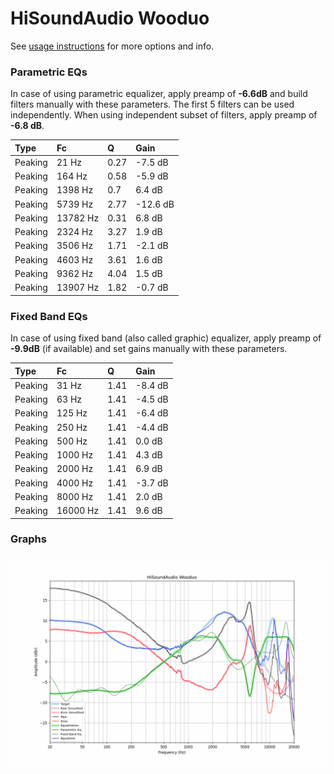 # HiSoundAudio Wooduo
See [usage instructions](https://github.com/jaakkopasanen/AutoEq#usage) for more options and info.

### Parametric EQs
In case of using parametric equalizer, apply preamp of **-6.6dB** and build filters manually
with these parameters. The first 5 filters can be used independently.
When using independent subset of filters, apply preamp of **-6.8 dB**.

| Type    | Fc       |    Q | Gain     |
|:--------|:---------|:-----|:---------|
| Peaking | 21 Hz    | 0.27 | -7.5 dB  |
| Peaking | 164 Hz   | 0.58 | -5.9 dB  |
| Peaking | 1398 Hz  | 0.7  | 6.4 dB   |
| Peaking | 5739 Hz  | 2.77 | -12.6 dB |
| Peaking | 13782 Hz | 0.31 | 6.8 dB   |
| Peaking | 2324 Hz  | 3.27 | 1.9 dB   |
| Peaking | 3506 Hz  | 1.71 | -2.1 dB  |
| Peaking | 4603 Hz  | 3.61 | 1.6 dB   |
| Peaking | 9362 Hz  | 4.04 | 1.5 dB   |
| Peaking | 13907 Hz | 1.82 | -0.7 dB  |

### Fixed Band EQs
In case of using fixed band (also called graphic) equalizer, apply preamp of **-9.9dB**
(if available) and set gains manually with these parameters.

| Type    | Fc       |    Q | Gain    |
|:--------|:---------|:-----|:--------|
| Peaking | 31 Hz    | 1.41 | -8.4 dB |
| Peaking | 63 Hz    | 1.41 | -4.5 dB |
| Peaking | 125 Hz   | 1.41 | -6.4 dB |
| Peaking | 250 Hz   | 1.41 | -4.4 dB |
| Peaking | 500 Hz   | 1.41 | 0.0 dB  |
| Peaking | 1000 Hz  | 1.41 | 4.3 dB  |
| Peaking | 2000 Hz  | 1.41 | 6.9 dB  |
| Peaking | 4000 Hz  | 1.41 | -3.7 dB |
| Peaking | 8000 Hz  | 1.41 | 2.0 dB  |
| Peaking | 16000 Hz | 1.41 | 9.6 dB  |

### Graphs
![](./HiSoundAudio%20Wooduo.png)